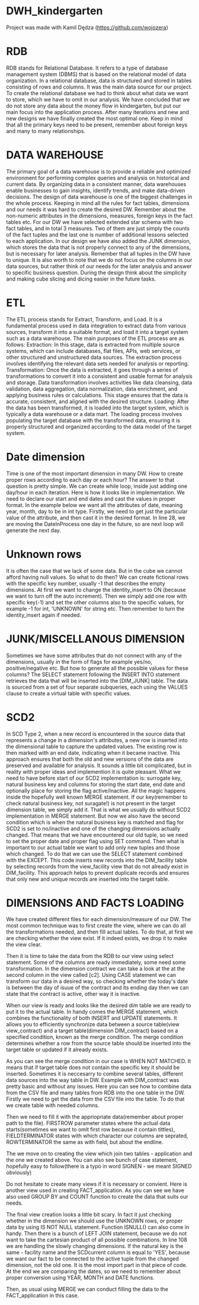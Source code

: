 # DWH_kindergarten
Project was made with Kamil Dędza (https://github.com/wojozera)
# RDB 
RDB stands for Relational Database. It refers to a type of database management system (DBMS) that is based on the relational model of data organization. In a relational database, data is structured and stored in tables consisting of rows and columns. It was the main data source for our project. To create the relational database we had to think about what data we want to store, which we have to omit in our analysis. We have concluded that we do not store any data about the money flow in kindergarten, but put our main focus into the application process. After many iterations and new and new designs we have finally created the most optimal one. Keep in mind that all the primary keys need to be present, remember about foreign keys and many to many relationships. 
 
# DATA WAREHOUSE
The primary goal of a data warehouse is to provide a reliable and optimized environment for performing complex queries and analysis on historical and current data. By organizing data in a consistent manner, data warehouses enable businesses to gain insights, identify trends, and make data-driven decisions. The design of data warehouse is one of the biggest challenges in the whole process. Keeping in mind all the rules for fact tables, dimensions and our needs it was hard to create the desired DW. Remember about the non-numeric attributes in the dimensions, measures, foreign keys in the fact tables etc. For our DW we have selected extended star schema with two fact tables, and in total 3 measures. Two of them are just simply the counts of the fact tuples and the last one is number of additional lessons selected to each application. In our design we have also added the JUNK dimension, which stores the data that is not properly connect to any of the dimensions, but is necessary for later analysis. Remember that all tuples in the DW have to unique. It is also worth to note that we do not focus on the columns in our data sources, but rather think of our needs for the later analysis and answer to specific business question. During the design think about the simplicity and making cube slicing and dicing easier in the future tasks. 

# ETL 
The ETL process stands for Extract, Transform, and Load. It is a fundamental process used in data integration to extract data from various sources, transform it into a suitable format, and load it into a target system such as a data warehouse. The main purposes of the ETL process are as follows:
Extraction: In this stage, data is extracted from multiple source systems, which can include databases, flat files, APIs, web services, or other structured and unstructured data sources. The extraction process involves identifying the relevant data sets needed for analysis or reporting.
Transformation: Once the data is extracted, it goes through a series of transformations to convert it into a consistent and usable format for analysis and storage. Data transformation involves activities like data cleansing, data validation, data aggregation, data normalization, data enrichment, and applying business rules or calculations. This stage ensures that the data is accurate, consistent, and aligned with the desired structure.
Loading: After the data has been transformed, it is loaded into the target system, which is typically a data warehouse or a data mart. The loading process involves populating the target database with the transformed data, ensuring it is properly structured and organized according to the data model of the target system.

# Date dimension
Time is one of the most important dimension in many DW. How to create proper rows according to each day or each hour? The answer to that question is pretty simple. We can create while loop, inside just adding one day/hour in each iteration. Here is how it looks like in implementation. We need to declare our start and end dates and cast the values in proper format. In the example below we want all the attributes of date, meaning year, month, day to be in int type. Firstly, we need to get just the particular value of the attribute, and then cast it in the desired format. In line 28, we are moving the DateInProcess one day in the future, so are next loop will generate the next day.

# Unknown rows 
It is often the case that we lack of some data. But in the cube we cannot afford having null values. So what to do then? We can create fictional rows with the specific key number, usually -1 that describes the empty dimensions. At first we want to change the identity_insert to ON (because we want to turn off the auto increment). Then we simply add one row with specific key(-1) and set the other columns also to the specific values, for example -1 for int, 'UNKNOWN' for string etc. Then remember to turn the identity_insert again if needed.

# JUNK/MISCELLANOUS DIMENSION
Sometimes we have some attributes that do not connect with any of the dimensions, usually in the form of flags for example yes/no, positive/negative etc. But how to generate all the possible values for these columns?  The SELECT statement following the INSERT INTO statement retrieves the data that will be inserted into the [DIM_JUNK] table. The data is sourced from a set of four separate subqueries, each using the VALUES clause to create a virtual table with specific values.

# SCD2 
In SCD Type 2, when a new record is encountered in the source data that represents a change in a dimension's attributes, a new row is inserted into the dimensional table to capture the updated values. The existing row is then marked with an end date, indicating when it became inactive. This approach ensures that both the old and new versions of the data are preserved and available for analysis. It sounds a little bit complicated, but in reality with proper ideas and implemention it is quite pleasant. What we need to have before start of our SCD2 implementation is: surrogate key, natural business key and columns for storing the start date, end date and optionally place for storing the flag active/inactive. All the magic happens inside the hopefully well known MERGE statement. If our key(remember to check natural business key, not suragate!) is not present in the target dimension table, we simply add it. That is what we usually do without SCD2 implementation in MERGE statement. But now we also have the second condition which is when the natural business key is matched and flag for SCD2 is set to no/inactive and one of the changing dimensions actually changed. That means that we have encountered our old tuple, so we need to set the proper date and proper flag using SET command.
Then what is important to our actual table we want to add only new tuples and those which changed. To do that we can use the SELECT statement combined with the EXCEPT. This code inserts new records into the DIM_facility table by selecting records from the view_facility view that do not already exist in DIM_facility. This approach helps to prevent duplicate records and ensures that only new and unique records are inserted into the target table.
 
# DIMENSIONS AND FACTS LOADING
We have created different files for each dimension/measure of our DW. The most common technique was to first create the view, where we can do all the transformations needed, and then fill actual tables. To do that, at first we are checking whether the view exist. If it indeed exists, we drop it to make the view clear.
 
Then it is time to take the data from the RDB to our view using select statement. Some of the columns are ready immediately, some need some transformation. In the dimension contract we can take a look at the at the second column in the view called [c2]. Using CASE statement we can transform our data in a desired way, so checking whether the today's date is between the day of isuue of the contract and its ending day then we can state that the contract is active, other way it is inactive.
 
When our view is ready and looks like the desired dim table we are ready to put it to the actual table. In handy comes the MERGE statement, which combines the functionality of both INSERT and UPDATE statements. It allows you to efficiently synchronize data between a source table(view view_contract) and a target table(dimension DIM_contract) based on a specified condition, known as the merge condition. The merge condition determines whether a row from the source table should be inserted into the target table or updated if it already exists.
 
As you can see the merge condition in our case is WHEN NOT MATCHED. It means that if target table does not contain the specific key it should be inserted. 
Sometimes it is neccesarry to combine several tables, different data sources into the way table in DW. Example with DIM_contract was pretty basic and without any issues. Here you can see how to combine data from the CSV file and many tables from RDB into the one table in the DW.
Firstly we need to get the data from the CSV file into the table. To do that we create table with needed columns.
 
Then we need to fill it with the appriopriate data(remember about proper path to the file).
FIRSTROW parameter states where the actual data starts(sometimes we want to omit first row because it contain tittles), FIELDTERMINATOR states with which character our columns are seprated, ROWTERMINATOR the same as with field, but about the endline.
 
The we move on to creating the view which join two tables - application and the one we created above. You can also see bunch of case statement, hopefully easy to follow(there is a typo in word SIGNEN - we meant SIGNED obviously)
 
Do not hesitate to create many views if it is necessary or convient. Here is another view used in creating FACT_application. As you can see we have also used GROUP BY and COUNT function to create the data that suits our needs.
 
The final view creation looks a little bit scary. In fact it just checking whether in the dimension we should use the UNKNOWN rows, or proper data by using IS NOT NULL statement. Function ISNULL() can also come in handy. Then there is a bunch of LEFT JOIN statement, because we do not want to take the cartesian product of all possible combinations. In line 108 we are handling the slowly changing dimensions. If the natural key is the same - facility name and the SCDcurrent column is equal to 'YES', because we want our fact to be connected to the active tuple from the changed dimension, not the old one. It is the most import part in that piece of code. At the end we are comparing the dates, so we need to remember about proper conversion using YEAR, MONTH and DATE functions.
 
Then, as usual using MERGE we can conduct filling the data to the FACT_application in this case.
